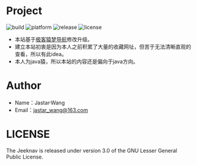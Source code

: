 # Project
![build](https://img.shields.io/badge/build-passing-green.svg)
![platform](https://img.shields.io/badge/platform-html-brightgreen.svg)
![release](https://img.shields.io/badge/release-v1.6.0-red.svg)
![license](https://img.shields.io/badge/license-LGPL%203.0-blue.svg)

- 本站基于[极客猿梦导航](http://www.zcbboke.com)修改升级。
- 建立本站初衷是因为本人之前积累了大量的收藏网址，但苦于无法清晰直观的查看，所以有此idea。
- 本人为java猿，所以本站的内容还是偏向于java方向。

# Author
- Name：Jastar·Wang
- Email：jastar_wang@163.com

# LICENSE
The Jeeknav is released under version 3.0 of the GNU Lesser General Public License.